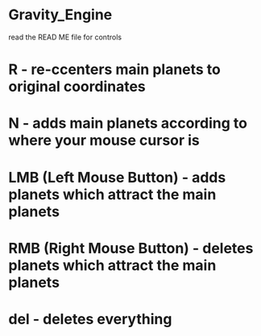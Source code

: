 # Gravity_Engine
read the READ ME file for controls

# R - re-ccenters main planets to original coordinates
# N - adds main planets according to where your mouse cursor is
# LMB (Left Mouse Button) - adds planets which attract the main planets
# RMB (Right Mouse Button) - deletes planets which attract the main planets
# del - deletes everything

